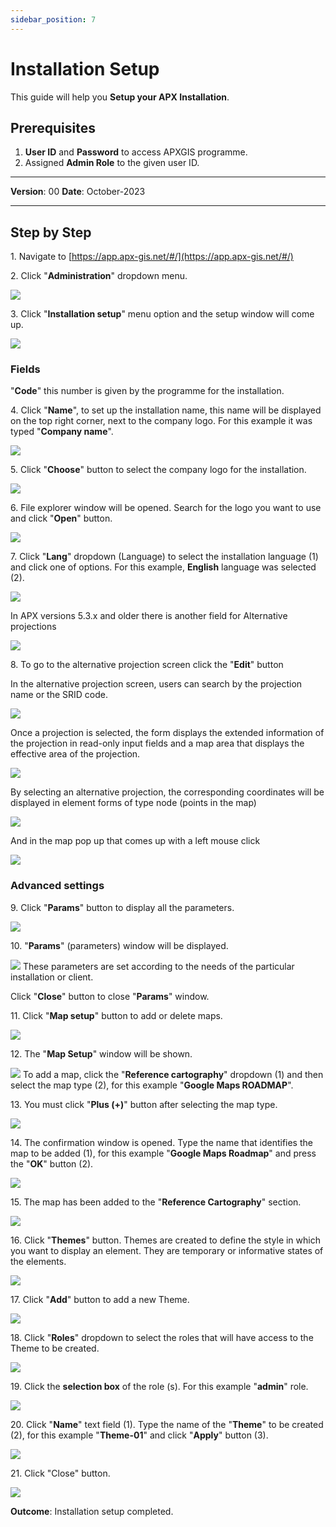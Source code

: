 ```yaml
---
sidebar_position: 7
---
```


# Installation Setup

This guide will help you **Setup your APX Installation**.

## **Prerequisites**
1.	**User ID** and **Password** to access APXGIS programme.
2.	Assigned **Admin Role** to the given user ID.


------------

**Version**: 00
**Date**: October-2023

------------
## **Step by Step**


1\. Navigate to [https://app.apx-gis.net/#/](https://app.apx-gis.net/#/)

2\. Click "**Administration**" dropdown menu.

![](/img/MNG-INS-CNF-01/MNG-INS-CNF-01-STP-02.png)

3\. Click "**Installation setup**" menu option and the setup window will come up.

![](/img/MNG-INS-CNF-01/MNG-INS-CNF-01-STP-03.png)

### Fields

"**Code**" this number is given by the programme for the installation.

4\. Click "**Name**", to set up the installation name, this name will be displayed on the top right corner, next to the company logo. For this example it was typed "**Company name**".

![](/img/MNG-INS-CNF-01/MNG-INS-CNF-01-STP-04.png)

5\. Click "**Choose**" button to select the company logo for the installation.

![](/img/MNG-INS-CNF-01/MNG-INS-CNF-01-STP-05.png)

6\. File explorer window will be opened. Search for the logo you want to use and click "**Open**" button.

![](/img/MNG-INS-CNF-01/MNG-INS-CNF-01-STP-06.png)

7\. Click "**Lang**" dropdown (Language) to select the installation language (1) and click one of options. For this example, **English** language was selected (2).

![](/img/MNG-INS-CNF-01/MNG-INS-CNF-01-STP-07.png)

In APX versions 5.3.x and older there is another field for Alternative projections

![](/img/MNG-INS-CNF-01/alt-proj-01.png)

8\. To go to the alternative projection screen click the "**Edit**" button

In the alternative projection screen, users can search by the projection name or the SRID code. 

![](/img/MNG-INS-CNF-01/alt-proj-02.png)

Once a projection is selected, the form displays the extended information of the projection in read-only input fields and a map area that displays the effective area of the projection.

![](/img/MNG-INS-CNF-01/alt-proj-03.png)

By selecting an alternative projection, the corresponding coordinates will be displayed in element forms of type node (points in the map)

![](/img/MNG-INS-CNF-01/alt-proj-04.png)

And in the map pop up that comes up with a left mouse click

![](/img/MNG-INS-CNF-01/alt-proj-05.png)

### Advanced settings

9\. Click "**Params**" button to display all the parameters.

![](/img/MNG-INS-CNF-01/MNG-INS-CNF-01-STP-08.png)

10\. "**Params**"  (parameters) window will be displayed. 

![](/img/MNG-INS-CNF-01/MNG-INS-CNF-01-STP-09.png)
These parameters are set according to the needs of the particular installation or client.

Click "**Close**" button to close "**Params**" window.

11\. Click "**Map setup**" button to add or delete maps.

![](/img/MNG-INS-CNF-01/MNG-INS-CNF-01-STP-10.png)

12\. The "**Map Setup**" window will be shown. 

![](/img/MNG-INS-CNF-01/MNG-INS-CNF-01-STP-11.png)
To add a map, click the "**Reference cartography**" dropdown (1) and then select the map type (2), for this example "**Google Maps ROADMAP**".


13\. You must click "**Plus (+)**" button after selecting the map type.

![](/img/MNG-INS-CNF-01/MNG-INS-CNF-01-STP-12.png)

14\. The confirmation window is opened. Type the name that identifies the map to be added (1), for this example "**Google Maps Roadmap**" and press the "**OK**" button (2).

![](/img/MNG-INS-CNF-01/MNG-INS-CNF-01-STP-13.png)

15\. The map has been added to the "**Reference Cartography**" section.

![](/img/MNG-INS-CNF-01/MNG-INS-CNF-01-STP-14.png)

16\. Click "**Themes**" button. Themes are created to define the style in which you want to display an element. They are temporary or informative states of the elements.

![](/img/MNG-INS-CNF-01/MNG-INS-CNF-01-STP-15.png)

17\. Click "**Add**" button to add a new Theme.

![](/img/MNG-INS-CNF-01/MNG-INS-CNF-01-STP-16.png)

18\. Click "**Roles**" dropdown to select the roles that will have access to the Theme to be created.

![](/img/MNG-INS-CNF-01/MNG-INS-CNF-01-STP-17.png)

19\. Click the **selection box** of the role (s). For this example "**admin**" role.

![](/img/MNG-INS-CNF-01/MNG-INS-CNF-01-STP-18.png)

20\. Click "**Name**" text field (1). Type the name of the "**Theme**" to be created (2), for this example "**Theme-01**" and click "**Apply**" button (3).

![](/img/MNG-INS-CNF-01/MNG-INS-CNF-01-STP-19.png)

21\. Click "Close" button.

![](/img/MNG-INS-CNF-01/MNG-INS-CNF-01-STP-20.png)

**Outcome**: Installation setup completed.
